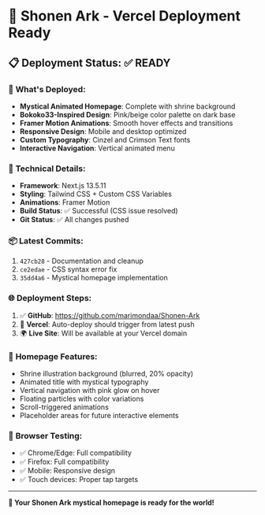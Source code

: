 # 🚀 Shonen Ark - Vercel Deployment Ready

## 📋 Deployment Status: ✅ READY

### 🎯 **What's Deployed:**
- **Mystical Animated Homepage**: Complete with shrine background
- **Bokoko33-Inspired Design**: Pink/beige color palette on dark base
- **Framer Motion Animations**: Smooth hover effects and transitions
- **Responsive Design**: Mobile and desktop optimized
- **Custom Typography**: Cinzel and Crimson Text fonts
- **Interactive Navigation**: Vertical animated menu

### 🔧 **Technical Details:**
- **Framework**: Next.js 13.5.11
- **Styling**: Tailwind CSS + Custom CSS Variables
- **Animations**: Framer Motion
- **Build Status**: ✅ Successful (CSS issue resolved)
- **Git Status**: ✅ All changes pushed

### 📦 **Latest Commits:**
1. `427cb28` - Documentation and cleanup
2. `ce2edae` - CSS syntax error fix
3. `35dd4a6` - Mystical homepage implementation

### 🌐 **Deployment Steps:**
1. ✅ **GitHub**: https://github.com/marimondaa/Shonen-Ark
2. 🚀 **Vercel**: Auto-deploy should trigger from latest push
3. 🌍 **Live Site**: Will be available at your Vercel domain

### 🎨 **Homepage Features:**
- Shrine illustration background (blurred, 20% opacity)
- Animated title with mystical typography
- Vertical navigation with pink glow on hover
- Floating particles with color variations
- Scroll-triggered animations
- Placeholder areas for future interactive elements

### 📱 **Browser Testing:**
- ✅ Chrome/Edge: Full compatibility
- ✅ Firefox: Full compatibility  
- ✅ Mobile: Responsive design
- ✅ Touch devices: Proper tap targets

---

**🎉 Your Shonen Ark mystical homepage is ready for the world!**
